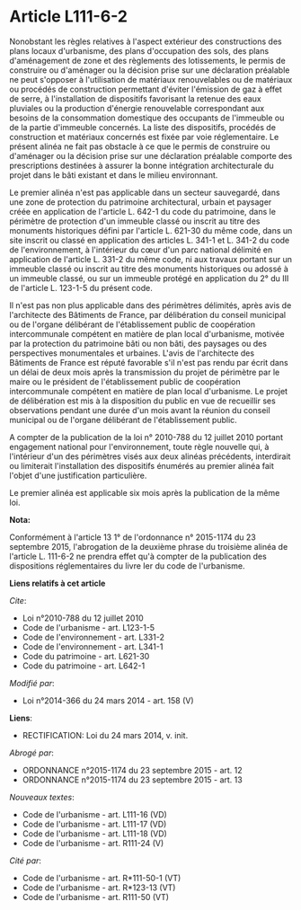 # Article L111-6-2

Nonobstant les règles relatives à l'aspect extérieur des constructions des plans locaux d'urbanisme, des plans d'occupation
des sols, des plans d'aménagement de zone et des règlements des lotissements, le permis de construire ou d'aménager ou la
décision prise sur une déclaration préalable ne peut s'opposer à l'utilisation de matériaux renouvelables ou de matériaux ou
procédés de construction permettant d'éviter l'émission de gaz à effet de serre, à l'installation de dispositifs favorisant
la retenue des eaux pluviales ou la production d'énergie renouvelable correspondant aux besoins de la consommation domestique
des occupants de l'immeuble ou de la partie d'immeuble concernés. La liste des dispositifs, procédés de construction et
matériaux concernés est fixée par voie réglementaire. Le présent alinéa ne fait pas obstacle à ce que le permis de construire
ou d'aménager ou la décision prise sur une déclaration préalable comporte des prescriptions destinées à assurer la bonne
intégration architecturale du projet dans le bâti existant et dans le milieu environnant. 

Le premier alinéa n'est pas applicable dans un secteur sauvegardé, dans une zone de protection du patrimoine architectural,
urbain et paysager créée en application de l'article L. 642-1 du code du patrimoine, dans le périmètre de protection d'un
immeuble classé ou inscrit au titre des monuments historiques défini par l'article L. 621-30 du même code, dans un site
inscrit ou classé en application des articles L. 341-1 et L. 341-2 du code de l'environnement, à l'intérieur du cœur d'un
parc national délimité en application de l'article L. 331-2 du même code, ni aux travaux portant sur un immeuble classé ou
inscrit au titre des monuments historiques ou adossé à un immeuble classé, ou sur un immeuble protégé en application du 2° du
III de l'article L. 123-1-5 du présent code. 

Il n'est pas non plus applicable dans des périmètres délimités, après avis de l'architecte des Bâtiments de France, par
délibération du conseil municipal ou de l'organe délibérant de l'établissement public de coopération intercommunale compétent
en matière de plan local d'urbanisme, motivée par la protection du patrimoine bâti ou non bâti, des paysages ou des
perspectives monumentales et urbaines. L'avis de l'architecte des Bâtiments de France est réputé favorable s'il n'est pas
rendu par écrit dans un délai de deux mois après la transmission du projet de périmètre par le maire ou le président de
l'établissement public de coopération intercommunale compétent en matière de plan local d'urbanisme. Le projet de
délibération est mis à la disposition du public en vue de recueillir ses observations pendant une durée d'un mois avant la
réunion du conseil municipal ou de l'organe délibérant de l'établissement public. 

A compter de la publication de la loi n° 2010-788 du 12 juillet 2010 portant engagement national pour l'environnement, toute
règle nouvelle qui, à l'intérieur d'un des périmètres visés aux deux alinéas précédents, interdirait ou limiterait
l'installation des dispositifs énumérés au premier alinéa fait l'objet d'une justification particulière. 

Le premier alinéa est applicable six mois après la publication de la même loi.

**Nota:**

Conformément à l'article 13 1° de l'ordonnance n° 2015-1174 du 23 septembre 2015, l'abrogation de la deuxième phrase du
troisième alinéa de l'article L. 111-6-2 ne prendra effet qu'à compter de la publication des dispositions réglementaires du
livre Ier du code de l'urbanisme.

**Liens relatifs à cet article**

_Cite_:

  - Loi n°2010-788 du 12 juillet 2010
  - Code de l'urbanisme - art. L123-1-5
  - Code de l'environnement - art. L331-2
  - Code de l'environnement - art. L341-1
  - Code du patrimoine - art. L621-30
  - Code du patrimoine - art. L642-1

_Modifié par_:

  - Loi n°2014-366 du 24 mars 2014 - art. 158 (V)

**Liens**:

  - RECTIFICATION: Loi du 24 mars 2014, v. init.

_Abrogé par_:

  - ORDONNANCE n°2015-1174 du 23 septembre 2015 - art. 12
  - ORDONNANCE n°2015-1174 du 23 septembre 2015 - art. 13

_Nouveaux textes_:

  - Code de l'urbanisme - art. L111-16 (VD)
  - Code de l'urbanisme - art. L111-17 (VD)
  - Code de l'urbanisme - art. L111-18 (VD)
  - Code de l'urbanisme - art. R111-24 (V)

_Cité par_:

  - Code de l'urbanisme - art. R*111-50-1 (VT)
  - Code de l'urbanisme - art. R*123-13 (VT)
  - Code de l'urbanisme - art. R111-50 (VT)
